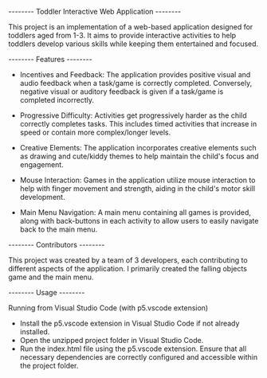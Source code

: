 -------- Toddler Interactive Web Application --------

This project is an implementation of a web-based application designed for toddlers aged from 1-3. It aims to provide interactive activities to help toddlers develop various skills while keeping them entertained and focused.

-------- Features --------

- Incentives and Feedback: The application provides positive visual and audio feedback when a task/game is correctly completed. Conversely, negative visual or auditory feedback is given if a task/game is completed incorrectly.

- Progressive Difficulty: Activities get progressively harder as the child correctly completes tasks. This includes timed activities that increase in speed or contain more complex/longer levels.

- Creative Elements: The application incorporates creative elements such as drawing and cute/kiddy themes to help maintain the child's focus and engagement.

- Mouse Interaction: Games in the application utilize mouse interaction to help with finger movement and strength, aiding in the child's motor skill development.

- Main Menu Navigation: A main menu containing all games is provided, along with back-buttons in each activity to allow users to easily navigate back to the main menu.

-------- Contributors --------

This project was created by a team of 3 developers, each contributing to different aspects of the application. I primarily created the falling objects game and the main menu.

-------- Usage --------

Running from Visual Studio Code (with p5.vscode extension)
- Install the p5.vscode extension in Visual Studio Code if not already installed.
- Open the unzipped project folder in Visual Studio Code.
- Run the index.html file using the p5.vscode extension. Ensure that all necessary dependencies are correctly configured and accessible within the project folder.
